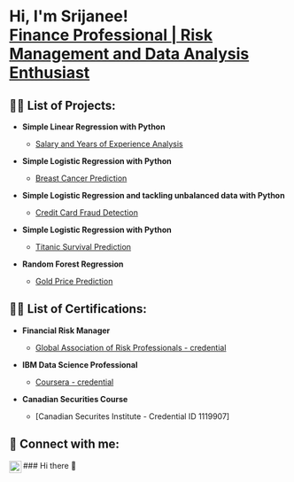 <h1>Hi, I'm Srijanee! <br/><a href="https://www.linkedin.com/in/srijanee-goswami-frm/">Finance Professional | Risk Management and Data Analysis Enthusiast</a></h1>

<h2>👨‍💻 List of Projects:</h2>

- <b>Simple Linear Regression with Python</b>
  - [Salary and Years of Experience Analysis](https://github.com/srijaneegoswami/srijaneegoswami/blob/main/Salary%20and%20Years%20of%20Experience%20Analysis.ipynb)

- <b>Simple Logistic Regression with Python</b>
  - [Breast Cancer Prediction](https://github.com/srijaneegoswami/srijaneegoswami/blob/main/Cancer%20Prediction%20-%20Logistic%20Regression.ipynb)
 
- <b>Simple Logistic Regression and tackling unbalanced data with Python</b>
  - [Credit Card Fraud Detection](https://github.com/srijaneegoswami/srijaneegoswami/blob/main/Credit%20Card%20Fraud%20Detection%20using%20Python.ipynb)

- <b>Simple Logistic Regression with Python</b>
  - [Titanic Survival Prediction](https://github.com/srijaneegoswami/srijaneegoswami/blob/main/Titanic%20Survival%20Prediction%20with%20Logistic%20Regression.ipynb)
 
- <b>Random Forest Regression</b>
  - [Gold Price Prediction](https://github.com/srijaneegoswami/srijaneegoswami/blob/main/Gold%20Price%20Prediction%20with%20RandomForest%20Regression.ipynb)


<h2>👨‍💻 List of Certifications:</h2>

- <b>Financial Risk Manager</b>
  - [Global Association of Risk Professionals - credential](https://my.garp.org/DigitalBadgeFRM?id=0031W00002EGtrjQAD)
 
- <b>IBM Data Science Professional</b>
  - [Coursera - credential](https://www.coursera.org/account/accomplishments/specialization/QEN7QB6UDAVG)

- <b>Canadian Securities Course</b>
  - [Canadian Securites Institute - Credential ID 1119907]

<h2> 🤳 Connect with me:</h2>

[<img align="left" alt="JoshMadakor | LinkedIn" width="22px" src="https://cdn.jsdelivr.net/npm/simple-icons@v3/icons/linkedin.svg" />][linkedin]

[linkedin]: https://www.linkedin.com/in/srijanee-goswami-frm/

<!--
**joshmadakor1/joshmadakor1** is a ✨ _special_ ✨ repository because its `README.md` (this file) appears on your GitHub profile.

Here are some ideas to get you started:

- 🔭 I’m currently working on ...
- 🌱 I’m currently learning ...
- 👯 I’m looking to collaborate on ...
- 🤔 I’m looking for help with ...
- 💬 Ask me about ...
- 📫 How to reach me: ...
- 😄 Pronouns: ...
- ⚡ Fun fact: ...
-->### Hi there 👋

<!--
**srijaneegoswami/srijaneegoswami** is a ✨ _special_ ✨ repository because its `README.md` (this file) appears on your GitHub profile.

Here are some ideas to get you started:

- 🔭 I’m currently working on ...
- 🌱 I’m currently learning ...
- 👯 I’m looking to collaborate on ...
- 🤔 I’m looking for help with ...
- 💬 Ask me about ...
- 📫 How to reach me: ...
- 😄 Pronouns: ...
- ⚡ Fun fact: ...
-->
